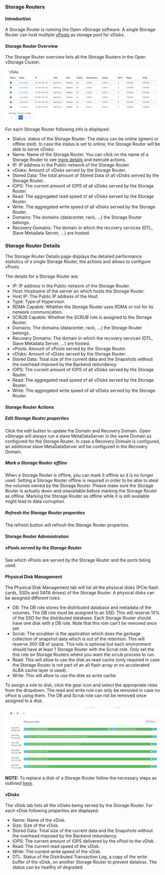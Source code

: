 ### Storage Routers

#### Introduction

A Storage Router is  running the Open vStorage software. A single Storage Router can host multiple [vPools](vpools.md)
as storage pool for vDisks.

#### Storage Router Overview

The Storage Router overview lists all the Storage Routers in the Open vStorage Cluster.

![](../../Images/vsa_overview.png)


For each Storage Router following info is displayed:

-   Status: status of the Storage Router. The status can be online (green) or
    offline (red). In case the status is set to online, the Storage Router will be
    able to serve vDisks.
-   Name: Name of the Storage Router. You can click on the name of a Storage Router to see
    [more details](#details) and execute actions.
-   IP: IP address in the Public network of the Storage Router.
-   vDisks: Amount of vDisks served by the Storage Router.
-   Stored Data: The total amount of Stored Data of all vDisks served by
    the Storage Router.
-   IOPS: The current amount of IOPS of all vDisks served by the Storage Router.
-   Read: The aggregated read speed of all vDisks served by the Storage Router.
-   Write: The aggregated write speed of all vDisks served by the Storage Router.
-   Domains: The domains (datacenter, rack, ...) the Storage Router belongs.
-   Recovery Domains: The domain in which the recovery services (DTL, Slave Metadata Server, ...) are hosted.


### Storage Router Details

The Storage Router Details page displays the detailed performance statistics of a
single Storage Router, the actions and allows to configure vPools.

The details for a Storage Router are:

-   IP: IP address in the Public network of the Storage Router.
-   Host: Hostname of the server on which hosts the  Storage Router.
-   Host IP: The Public IP address of the Host.
-   Type: Type of Hypervisor.
-   RDMA Capable: Whether the Storage Router uses RDMA or not for its network communication.
-   SCRUB Capable: Whether the SCRUB role is assigned to the Storage Router.
-   Domains: The domains (datacenter, rack, ...) the Storage Router belongs.
-   Recovery Domains: The domain in which the recovery services (DTL, Slave Metadata Server, ...) are hosted.
-   vPools: Amount of vPools served by the Storage Router.
-   vDisks: Amount of vDisks served by the Storage Router.
-   Stored Data: Total size of the current data and the Snapshots
    without the overhead imposed by the Backend redundancy.
-   IOPS: The current amount of IOPS of all vDisks served by the Storage Router.
-   Read: The aggregated read speed of all vDisks served by the Storage Router.
-   Write: The aggregated write speed of all vDisks served by the Storage Router.

#### Storage Router Actions

##### Edit Storage Router properties
Click the edit button to update the Domain and Recovery Domain. Open vStorage will always run a slave MetaDataServer in the same Domain as configured for the Storage Router. In case a Recovery Domain is configured, an additional slave MetaDataServer will be configured in the Recovery Domain.

##### Mark a Storage Router offline
When a Storage Router is offline, you can mark it offline so it is no longer used. Setting a Storage Router offline is required in order to be able to steal the volumes owned by the Storage Router. Please make sure the Storage Router is actually down and unavailable before marking the Storage Router as offline. Marking the Storage Router as offline while it is still available might lead to data corruption.

##### Refresh the Storage Router properties
The refresh button will refresh the Storage Router properties.

#### Storage Router Administration

##### vPools served by the Storage Router
See which vPools are served by the Storage Router and the ports being used.

#### Physical Disk Management
The Physical Disk Management tab will list all the physical disks (PCIe flash cards, SSDs and SATA drives) of the Storage Router. A physical disks can be assigned different roles:
-   DB: The DB role stores the distributed database and metadata of the volumes. The DB role must be assigned to an SSD. This will reserve 10% of the SSD for the distributed database. Each Storage Router should have one disk with a DB role. Note that this role can't be removed once set.
-   Scrub: The scrubber is the application which does the garbage collection of snapshot data which is out of the retention. This will reserve 300 GB of space. This role is optional but each environment should have at least 1 Storage Router with the Scrub role. Only set the this role on Storage Routers where you want the scrub process to run.
-   Read: This will allow to use the disk as read cache (only required in case the Storage Router is not part of an all flash array or no accelerated ALBA cache layer is used).
-   Write: This will allow to use the disk as write cache.

To assign a role to disk, click the gear icon and select the appropriate roles from the dropdown.
The read and write role can only be removed in case no vPool is using them. The DB and Scrub role can not be removed once assigned to a disk.

![](../../Images/physicaldiskmanagement.png)

**NOTE:** To replace a disk of a Storage Router follow the necessary steps as outlined [here](../maintenance/replacewrite.md).

#### vDisks
The vDisk tab lists all the vDisks being served by the Storage Router. For each vDisk following properties are displayed:
-   Name: Name of the vDisk.
-   Size: Size of the vDisk.
-   Stored Data: Total size of the current data and the Snapshots
    without the overhead imposed by the Backend redundancy.
-   IOPS: The current amount of IOPS delivered by the vPool to the
    vDisk.
-   Read: The current read speed of the vDisk.
-   Write: The current write speed of the vDisk.
-   DTL: Status of the Distributed Transaction Log, a copy of the write buffer of the
    vDisk, on another Storage Router to prevent dataloss. The status can be healthy
    of degraded.
